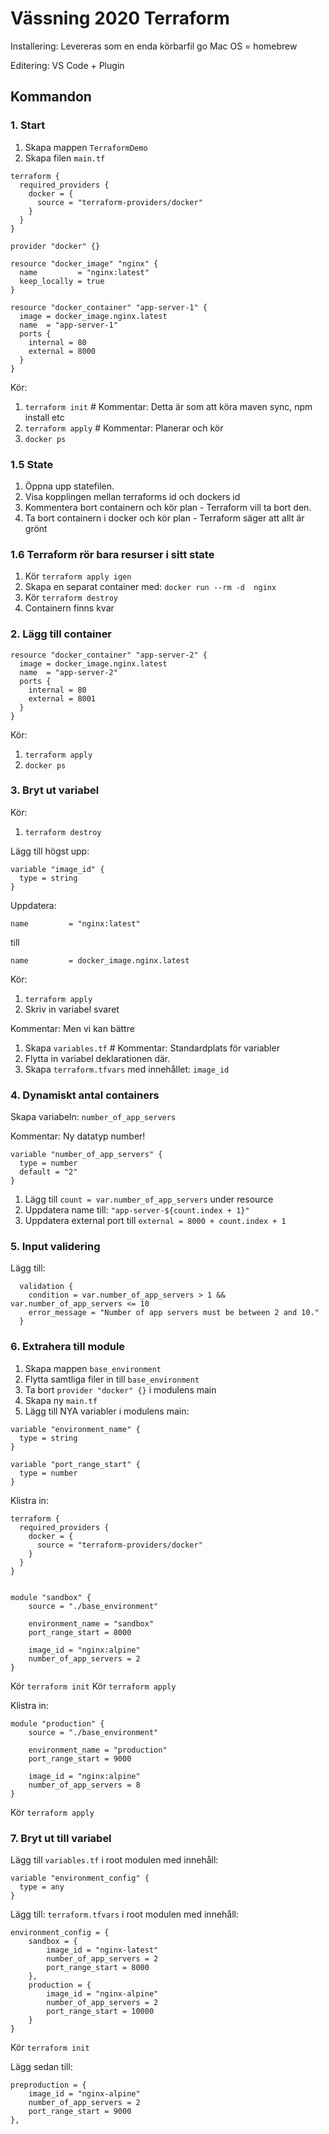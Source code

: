 # Vässning 2020 Terraform

Installering:
  Levereras som en enda körbarfil go
  Mac OS = homebrew

Editering:
  VS Code + Plugin


## Kommandon

### 1. Start
1. Skapa mappen `TerraformDemo`
2. Skapa filen `main.tf`

```
terraform {
  required_providers {
    docker = {
      source = "terraform-providers/docker"
    }
  }
}

provider "docker" {}

resource "docker_image" "nginx" {
  name         = "nginx:latest"
  keep_locally = true
}

resource "docker_container" "app-server-1" {
  image = docker_image.nginx.latest
  name  = "app-server-1"
  ports {
    internal = 80
    external = 8000
  }
}
```
Kör:

1. `terraform init` # Kommentar: Detta är som att köra maven sync, npm install etc 
2. `terraform apply` # Kommentar: Planerar och kör
3. `docker ps`

### 1.5 State

1. Öppna upp statefilen.
2. Visa kopplingen mellan terraforms id och dockers id
3. Kommentera bort containern och kör plan - Terraform vill ta bort den.
4. Ta bort containern i docker och kör plan - Terraform säger att allt är grönt

### 1.6 Terraform rör bara resurser i sitt state

1. Kör `terraform apply igen`
2. Skapa en separat container med: `docker run --rm -d  nginx`
3. Kör `terraform destroy`
4. Containern finns kvar

### 2. Lägg till container  


```
resource "docker_container" "app-server-2" {
  image = docker_image.nginx.latest
  name  = "app-server-2"
  ports {
    internal = 80
    external = 8001
  }
}
```

Kör:

1. `terraform apply`
2. `docker ps`

### 3. Bryt ut variabel

Kör:

1. `terraform destroy`

Lägg till högst upp:

```
variable "image_id" {
  type = string
}
```

Uppdatera:

`name         = "nginx:latest"`

till

`name         = docker_image.nginx.latest`

Kör:

1. `terraform apply`
2. Skriv in variabel svaret
   
Kommentar: Men vi kan bättre

1. Skapa `variables.tf` # Kommentar: Standardplats för variabler 
2. Flytta in variabel deklarationen där.
3. Skapa `terraform.tfvars` med innehållet: `image_id`

### 4. Dynamiskt antal containers

Skapa variabeln: `number_of_app_servers`

Kommentar: Ny datatyp number!
 
```
variable "number_of_app_servers" {
  type = number
  default = "2"
}
```

1. Lägg till `count = var.number_of_app_servers` under resource
2. Uppdatera name till: `"app-server-${count.index + 1}"`
3. Uppdatera external port till `external = 8000 + count.index + 1`

### 5. Input validering

Lägg till:

```
  validation {
    condition = var.number_of_app_servers > 1 && var.number_of_app_servers <= 10
    error_message = "Number of app servers must be between 2 and 10."
  }
```

### 6. Extrahera till module

1. Skapa mappen `base_environment`
2. Flytta samtliga filer in till `base_environment`
3. Ta bort `provider "docker" {}` i modulens main 
4. Skapa ny `main.tf`
5. Lägg till NYA variabler i modulens main:

```
variable "environment_name" {
  type = string
}

variable "port_range_start" {
  type = number
}
```

Klistra in:

```
terraform {
  required_providers {
    docker = {
      source = "terraform-providers/docker"
    }
  }
}


module "sandbox" {
    source = "./base_environment"

    environment_name = "sandbox"
    port_range_start = 8000

    image_id = "nginx:alpine"
    number_of_app_servers = 2
}
```
Kör `terraform init`
Kör `terraform apply`

Klistra in:

```
module "production" {
    source = "./base_environment"

    environment_name = "production"
    port_range_start = 9000
    
    image_id = "nginx:alpine"
    number_of_app_servers = 8
}
```

Kör `terraform apply`

### 7. Bryt ut till variabel

Lägg till `variables.tf` i root modulen med innehåll:

```
variable "environment_config" {
  type = any
}
```

Lägg till: `terraform.tfvars` i root modulen med innehåll:

```
environment_config = {
    sandbox = {
        image_id = "nginx-latest"
        number_of_app_servers = 2
        port_range_start = 8000
    },
    production = {
        image_id = "nginx-alpine"
        number_of_app_servers = 2
        port_range_start = 10000
    }
}
```

Kör `terraform init`

Lägg sedan till:

```
preproduction = {
    image_id = "nginx-alpine"
    number_of_app_servers = 2
    port_range_start = 9000
},
```